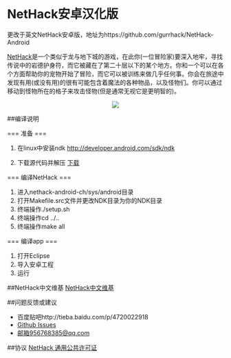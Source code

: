 # NetHack安卓汉化版

更改于英文NetHack安卓版，地址为https://github.com/gurrhack/NetHack-Android

[NetHack](http://www.nethack.org/)是一个类似于龙与地下城的游戏，在此你(一位冒险家)要深入地牢，寻找传说中的岩德护身符，而它被藏在了第二十层以下的某个地方。你和一个可以在各个方面帮助你的宠物开始了冒险，而它可以被训练来做几乎任何事。你会在旅途中发现有用(或没有用)的很有可能包含着魔法的各种物品，以及怪物们。你可以通过移动到怪物所在的格子来攻击怪物(但是通常无视它是更明智的)。

<p align="center">
  <img src="http://imgsrc.baidu.com/forum/w%3D580/sign=66a87f29992f07085f052a08d925b865/387d4459252dd42ac94a6ccd043b5bb5c8eab8e9.jpg">
</p>


##编译说明

=== 准备 ===

1. 在linux中安装ndk
http://developer.android.com/sdk/ndk
 
2. 下载源代码并解压
[下载](https://github.com/SunnyEric/NetHack-Android/archive/master.zip)

=== 编译NetHack ===

1. 进入nethack-android-ch/sys/android目录
2. 打开Makefile.src文件并更改NDK目录为你的NDK目录
3. 终端操作./setup.sh
4. 终端操作cd ../..
5. 终端操作make all

=== 编译app ===

1. 打开Eclipse
2. 导入安卓工程
3. 运行

##NetHack中文维基
[NetHack中文维基](http://nhcnwiki.wealthlibre.info/%E9%A6%96%E9%A1%B5)

##问题反馈或建议
* 百度贴吧http://tieba.baidu.com/p/4720022918
* [Github Issues](https://github.com/SunnyEric/NetHack-Android/issues)
* 邮箱956768385@qq.com

##协议
[NetHack 通用公共许可证](https://github.com/SunnyEric/NetHack-Android/blob/master/nethack-android-ch/dat/license)
